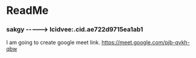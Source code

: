# ReadMe
### sakgy  ----->   lcidvee:.cid.ae722d9715ea1ab1
I am going to create google meet link.
https://meet.google.com/pjb-qvkh-qbw
